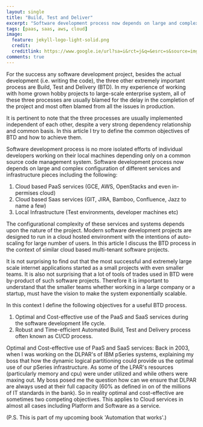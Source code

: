 ```yaml
---
layout: single
title: "Build, Test and Deliver"
excerpt: "Software development process now depends on large and complex configuration of different services and infrastructure pieces."
tags: [paas, saas, aws, cloud]
image:
  feature: jekyll-logo-light-solid.png
  credit:
  creditlink: https://www.google.ie/url?sa=i&rct=j&q=&esrc=s&source=imgres&cd=&ved=0ahUKEwj57Kre5NrQAhWEBcAKHVV3BycQjRwIBw&url=https%3A%2F%2Ftalk.jekyllrb.com%2F&psig=AFQjCNFeOHJgEzHUfZA1JqTdeW8aS8jkmA&ust=1480949445098114
comments: true
---
```

For the success any software development project, besides the actual development (i.e. writing the code), the three other extremely important process are Build, Test and Delivery (BTD). In my experience of working with home grown hobby projects to large-scale enterprise system, all of these three processes are usually blamed for the delay in the completion of the project and most often blamed from all the issues in production.

It is pertinent to note that the three processes are usually implemented independent of each other, despite a very strong dependency relationship and common basis. In this article I try to define the common objectives of BTD and how to achieve them.

Software development process is no more isolated efforts of individual developers working on their local machines depending only on a common source code management system. Software development process now depends on large and complex configuration of different services and infrastructure pieces including the following:
1. Cloud based PaaS services (GCE, AWS, OpenStacks and even in-permises cloud)
2. Cloud based Saas services (GIT, JIRA, Bamboo, Confluence, Jazz to name a few)
3. Local Infrastructure (Test environments, developer machines etc)

The configurational complexity of these services and systems depends upon the nature of the project. Modern software development projects are designed to run in a cloud hosted environment with the intentions of auto-scaling for large number of users. In this article I discuss the BTD process in the context of similar cloud based multi-tenant software projects.

It is not surprising to find out that the most successful and extremely large scale internet applications started as a small projects with even smaller teams. It is also not surprising that a lot of tools of trades used in BTD were by-product of such software projects. Therefore it is important to understand that the smaller teams whether working in a large company or a startup, must have the vision to make the system exponentially scalable.

In this context I define the following objectives for a useful BTD process.
1. Optimal and Cost-effective use of the PaaS and SaaS services during the software development life cycle.
2. Robust and Time-efficient Automated Build, Test and Delivery process often known as CI/CD process.

Optimal and Cost-effective use of PaaS and SaaS services:
Back in 2003, when I was working on the DLPAR's of IBM pSeries systems, explaining my boss that how the dynamic logical partitioning could provide us the optimal use of our pSeries infrastructure. As some of the LPAR's resources (particularly memory and cpu) were under utilized and while others were maxing out. My boss posed me the question how can we ensure that DLPAR are always used at their full capacity (60% as defined in on of the millions of IT standards in the bank). So in reality optimal and cost-effective are sometimes two competing objectives. This applies to Cloud services in almost all cases including Platform and Software as a service.

(P.S. This is part of my upcoming book 'Automation that works'.)